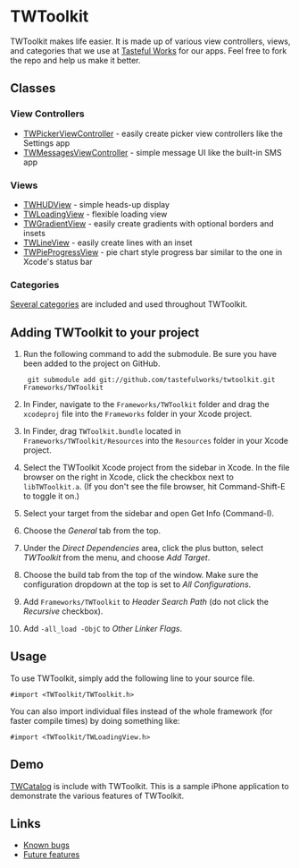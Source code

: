 # TWToolkit

TWToolkit makes life easier. It is made up of various view controllers, views, and categories that we use at [Tasteful Works][] for our apps. Feel free to fork the repo and help us make it better.

## Classes

### View Controllers

* [TWPickerViewController][] - easily create picker view controllers like the Settings app
* [TWMessagesViewController][] - simple message UI like the built-in SMS app

### Views

* [TWHUDView][] - simple heads-up display
* [TWLoadingView][] - flexible loading view
* [TWGradientView][] - easily create gradients with optional borders and insets
* [TWLineView][] - easily create lines with an inset
* [TWPieProgressView][] - pie chart style progress bar similar to the one in Xcode's status bar

### Categories

[Several categories](http://github.com/tastefulworks/twtoolkit/blob/master/TWToolkit/TWCategories.h) are included and used throughout TWToolkit.

## Adding TWToolkit to your project

1. Run the following command to add the submodule. Be sure you have been added to the project on GitHub.

        git submodule add git://github.com/tastefulworks/twtoolkit.git Frameworks/TWToolkit

2. In Finder, navigate to the `Frameworks/TWToolkit` folder and drag the `xcodeproj` file into the `Frameworks` folder in your Xcode project.

3. In Finder, drag `TWToolkit.bundle` located in `Frameworks/TWToolkit/Resources` into the `Resources` folder in your Xcode project.

4. Select the TWToolkit Xcode project from the sidebar in Xcode. In the file browser on the right in Xcode, click the checkbox next to `libTWToolkit.a`. (If you don't see the file browser, hit Command-Shift-E to toggle it on.)

5. Select your target from the sidebar and open Get Info (Command-I).

6. Choose the *General* tab from the top.

7. Under the *Direct Dependencies* area, click the plus button, select *TWToolkit* from the menu, and choose *Add Target*.

8. Choose the build tab from the top of the window. Make sure the configuration dropdown at the top is set to *All Configurations*.

9. Add `Frameworks/TWToolkit` to *Header Search Path* (do not click the *Recursive* checkbox).

10. Add `-all_load -ObjC` to *Other Linker Flags*.

## Usage

To use TWToolkit, simply add the following line to your source file.

    #import <TWToolkit/TWToolkit.h>

You can also import individual files instead of the whole framework (for faster compile times) by doing something like:

    #import <TWToolkit/TWLoadingView.h>

## Demo

[TWCatalog][] is include with TWToolkit. This is a sample iPhone application to demonstrate the various features of TWToolkit.

## Links

* [Known bugs](http://github.com/tastefulworks/twtoolkit/issues/labels/Bug)
* [Future features](http://github.com/tastefulworks/twtoolkit/issues/labels/Enhancement)

[Tasteful Works]: http://tastefulworks.com/
[TWPickerViewController]: http://github.com/tastefulworks/twtoolkit/blob/master/TWToolkit/TWPickerViewController.h
[TWMessagesViewController]: http://github.com/tastefulworks/twtoolkit/blob/master/TWToolkit/TWMessagesViewController.h
[TWHUDView]: http://github.com/tastefulworks/twtoolkit/blob/master/TWToolkit/TWHUDView.h
[TWLoadingView]: http://github.com/tastefulworks/twtoolkit/blob/master/TWToolkit/TWLoadingView.h
[TWGradientView]: http://github.com/tastefulworks/twtoolkit/blob/master/TWToolkit/TWGradientView.h
[TWLineView]: http://github.com/tastefulworks/twtoolkit/blob/master/TWToolkit/TWLineView.h
[TWPieProgressView]: http://github.com/tastefulworks/twtoolkit/blob/master/TWToolkit/TWPieProgressView.h
[TWCatalog]: https://github.com/tastefulworks/twtoolkit/tree/master/TWCatalog/

